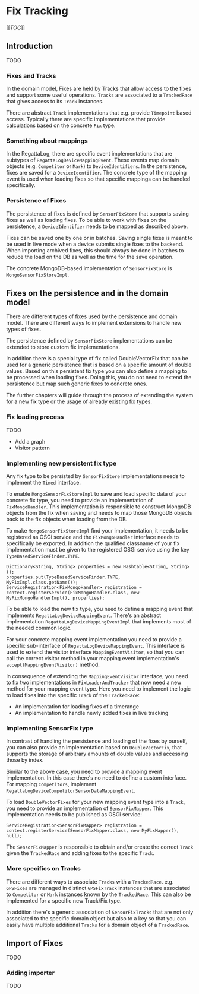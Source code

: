 # Fix Tracking

[[_TOC_]]

## Introduction

TODO

### Fixes and Tracks

In the domain model, Fixes are held by Tracks that allow access to the fixes and support some useful operations. `Tracks` are associated to a `TrackedRace` that gives access to its `Track` instances.

There are abstract `Track` implementations that e.g. provide `Timepoint` based access. Typically there are specific implementations that provide calculations based on the concrete `Fix` type.

### Something about mappings

In the RegattaLog, there are specific event implementations that are subtypes of `RegattaLogDeviceMappingEvent`. These events map domain objects (e.g. `Competitor` or `Mark`) to `DeviceIdentifiers`. In the persistence, fixes are saved for a `DeviceIdentifier`.
The concrete type of the mapping event is used when loading fixes so that specific mappings can be handled specifically.

### Persistence of Fixes

The persistence of fixes is defined by `SensorFixStore` that supports saving fixes as well as loading fixes. To be able to work with fixes on the persistence, a `DeviceIdentifier` needs to be mapped as described above.

Fixes can be saved one by one or in batches. Saving single fixes is meant to be used in live mode when a device submits single fixes to the backend. When importing archived fixes, this should always be done in batches to reduce the load on the DB as well as the time for the save operation.

The concrete MongoDB-based implementation of `SensorFixStore` is `MongoSensorFixStoreImpl`.

## Fixes on the persistence and in the domain model

There are different types of fixes used by the persistence and domain model. There are different ways to implement extensions to handle new types of fixes.

The persistence defined by `SensorFixStore` implementations can be extended to store custom fix implementations.

In addition there is a special type of fix called DoubleVectorFix that can be used for a generic persistence that is based on a specific amount of double values. Based on this persistent fix type you can also define a mapping to be processed when loading fixes. Doing this, you do not need to extend the persistence but map such generic fixes to concrete ones.

The further chapters will guide through the process of extending the system for a new fix type or the usage of already existing fix types.

### Fix loading process

TODO
* Add a graph
* Visitor pattern

### Implementing new persistent fix type

Any fix type to be persisted by `SensorFixStore` implementations needs to implement the `Timed` interface.

To enable `MongoSensorFixStoreImpl` to save and load specific data of your concrete fix type, you need to provide an implementation of `FixMongoHandler`. This implementation is responsible to construct MongoDB objects from the fix when saving and needs to map those MongoDB objects back to the fix objects when loading from the DB.

To make `MongoSensorFixStoreImpl` find your implementation, it needs to be registered as OSGi service and the `FixMongoHandler` interface needs to specifically be exported. In addition the qualified classname of your fix implementation must be given to the registered OSGi service using the key `TypeBasedServiceFinder.TYPE`.

    Dictionary<String, String> properties = new Hashtable<String, String>();
    properties.put(TypeBasedServiceFinder.TYPE, MyFixImpl.class.getName());
    ServiceRegistration<FixMongoHandler> registration = context.registerService(FixMongoHandler.class, new MyFixMongoHandlerImpl(), properties);

To be able to load the new fix type, you need to define a mapping event that implements `RegattaLogDeviceMappingEvent`. There's an abstract implementation `RegattaLogDeviceMappingEventImpl` that implements most of the needed common logic.

For your concrete mapping event implementation you need to provide a specific sub-interface of `RegattaLogDeviceMappingEvent`. This interface is used to extend the visitor interface `MappingEventVisitor`, so that you can call the correct visitor method in your mapping event implementation's `accept(MappingEventVisitor)` method.

In consequence of extending the `MappingEventVisitor` interface, you need to fix two implementations in `FixLoaderAndTracker` that now need a new method for your mapping event type. Here you need to implement the logic to load fixes into the specific `Track` of the `TrackedRace`:

* An implementation for loading fixes of a timerange
* An implementation to handle newly added fixes in live tracking

### Implementing SensorFix type

In contrast of handling the persistence and loading of the fixes by ourself, you can also provide an implementation based on `DoubleVectorFix`, that supports the storage of arbitrary amounts of double values and accessing those by index.

Similar to the above case, you need to provide a mapping event implementation. In this case there's no need to define a custom interface. For mapping `Competitors`, implement `RegattaLogDeviceCompetitorSensorDataMappingEvent`.

To load `DoubleVectorFixes` for your new mapping event type into a `Track`, you need to provide an implementation of `SensorFixMapper`. This implementation needs to be published as OSGi service:

    ServiceRegistration<SensorFixMapper> registration = context.registerService(SensorFixMapper.class, new MyFixMapper(), null);

The `SensorFixMapper` is responsible to obtain and/or create the correct `Track` given the `TrackedRace` and adding fixes to the specific `Track`.

### More specifics on Tracks

There are different ways to associate `Tracks` with a `TrackedRace`. e.g. `GPSFixes` are managed in distinct `GPSFixTrack` instances that are associated to `Competitor` or `Mark` instances known by the `TrackedRace`. This can also be implemented for a specific new Track/Fix type.

In addition there's a generic association of `SensorFixTracks` that are not only associated to the specific domain object but also to a key so that you can easily have multiple additional `Tracks` for a domain object of a `TrackedRace`.

## Import of Fixes

TODO

### Adding importer

TODO